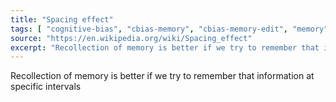 ```yaml
---
title: "Spacing effect"
tags: [ "cognitive-bias", "cbias-memory", "cbias-memory-edit", "memory" ]
source: "https://en.wikipedia.org/wiki/Spacing_effect"
excerpt: "Recollection of memory is better if we try to remember that information at specific intervals."
---
```


Recollection of memory is better if we try to remember that information at specific intervals

